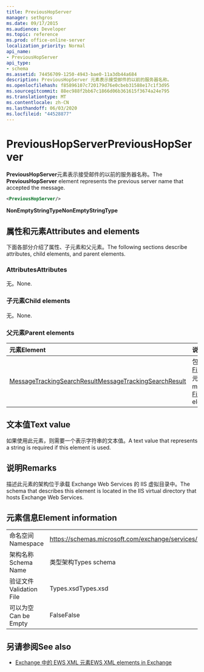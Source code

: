 ```yaml
---
title: PreviousHopServer
manager: sethgros
ms.date: 09/17/2015
ms.audience: Developer
ms.topic: reference
ms.prod: office-online-server
localization_priority: Normal
api_name:
- PreviousHopServer
api_type:
- schema
ms.assetid: 74456709-1250-4943-bae0-11a3db44a684
description: PreviousHopServer 元素表示接受邮件的以前的服务器名称。
ms.openlocfilehash: f85896107c720179d76e0cbeb31588e17c1f3d95
ms.sourcegitcommit: 88ec988f2bb67c1866d06b361615f3674a24e795
ms.translationtype: MT
ms.contentlocale: zh-CN
ms.lasthandoff: 06/03/2020
ms.locfileid: "44528877"
---
```

# <a name="previoushopserver"></a><span data-ttu-id="c6e66-103">PreviousHopServer</span><span class="sxs-lookup"><span data-stu-id="c6e66-103">PreviousHopServer</span></span>

<span data-ttu-id="c6e66-104">**PreviousHopServer**元素表示接受邮件的以前的服务器名称。</span><span class="sxs-lookup"><span data-stu-id="c6e66-104">The **PreviousHopServer** element represents the previous server name that accepted the message.</span></span> 
  
```XML
<PreviousHopServer/>
```

 <span data-ttu-id="c6e66-105">**NonEmptyStringType**</span><span class="sxs-lookup"><span data-stu-id="c6e66-105">**NonEmptyStringType**</span></span>
## <a name="attributes-and-elements"></a><span data-ttu-id="c6e66-106">属性和元素</span><span class="sxs-lookup"><span data-stu-id="c6e66-106">Attributes and elements</span></span>

<span data-ttu-id="c6e66-107">下面各部分介绍了属性、子元素和父元素。</span><span class="sxs-lookup"><span data-stu-id="c6e66-107">The following sections describe attributes, child elements, and parent elements.</span></span>
  
### <a name="attributes"></a><span data-ttu-id="c6e66-108">Attributes</span><span class="sxs-lookup"><span data-stu-id="c6e66-108">Attributes</span></span>

<span data-ttu-id="c6e66-109">无。</span><span class="sxs-lookup"><span data-stu-id="c6e66-109">None.</span></span>
  
### <a name="child-elements"></a><span data-ttu-id="c6e66-110">子元素</span><span class="sxs-lookup"><span data-stu-id="c6e66-110">Child elements</span></span>

<span data-ttu-id="c6e66-111">无。</span><span class="sxs-lookup"><span data-stu-id="c6e66-111">None.</span></span>
  
### <a name="parent-elements"></a><span data-ttu-id="c6e66-112">父元素</span><span class="sxs-lookup"><span data-stu-id="c6e66-112">Parent elements</span></span>

|<span data-ttu-id="c6e66-113">**元素**</span><span class="sxs-lookup"><span data-stu-id="c6e66-113">**Element**</span></span>|<span data-ttu-id="c6e66-114">**说明**</span><span class="sxs-lookup"><span data-stu-id="c6e66-114">**Description**</span></span>|
|:-----|:-----|
|[<span data-ttu-id="c6e66-115">MessageTrackingSearchResult</span><span class="sxs-lookup"><span data-stu-id="c6e66-115">MessageTrackingSearchResult</span></span>](messagetrackingsearchresult.md) <br/> |<span data-ttu-id="c6e66-116">包含[FindMessageTrackingReportResponse](findmessagetrackingreportresponse.md)元素的单个邮件结果。</span><span class="sxs-lookup"><span data-stu-id="c6e66-116">Contains a single message result for a [FindMessageTrackingReportResponse](findmessagetrackingreportresponse.md) element.</span></span>  <br/> |
   
## <a name="text-value"></a><span data-ttu-id="c6e66-117">文本值</span><span class="sxs-lookup"><span data-stu-id="c6e66-117">Text value</span></span>

<span data-ttu-id="c6e66-118">如果使用此元素，则需要一个表示字符串的文本值。</span><span class="sxs-lookup"><span data-stu-id="c6e66-118">A text value that represents a string is required if this element is used.</span></span>
  
## <a name="remarks"></a><span data-ttu-id="c6e66-119">说明</span><span class="sxs-lookup"><span data-stu-id="c6e66-119">Remarks</span></span>

<span data-ttu-id="c6e66-120">描述此元素的架构位于承载 Exchange Web Services 的 IIS 虚拟目录中。</span><span class="sxs-lookup"><span data-stu-id="c6e66-120">The schema that describes this element is located in the IIS virtual directory that hosts Exchange Web Services.</span></span>
  
## <a name="element-information"></a><span data-ttu-id="c6e66-121">元素信息</span><span class="sxs-lookup"><span data-stu-id="c6e66-121">Element information</span></span>

|||
|:-----|:-----|
|<span data-ttu-id="c6e66-122">命名空间</span><span class="sxs-lookup"><span data-stu-id="c6e66-122">Namespace</span></span>  <br/> |https://schemas.microsoft.com/exchange/services/2006/types  <br/> |
|<span data-ttu-id="c6e66-123">架构名称</span><span class="sxs-lookup"><span data-stu-id="c6e66-123">Schema Name</span></span>  <br/> |<span data-ttu-id="c6e66-124">类型架构</span><span class="sxs-lookup"><span data-stu-id="c6e66-124">Types schema</span></span>  <br/> |
|<span data-ttu-id="c6e66-125">验证文件</span><span class="sxs-lookup"><span data-stu-id="c6e66-125">Validation File</span></span>  <br/> |<span data-ttu-id="c6e66-126">Types.xsd</span><span class="sxs-lookup"><span data-stu-id="c6e66-126">Types.xsd</span></span>  <br/> |
|<span data-ttu-id="c6e66-127">可以为空</span><span class="sxs-lookup"><span data-stu-id="c6e66-127">Can be Empty</span></span>  <br/> |<span data-ttu-id="c6e66-128">False</span><span class="sxs-lookup"><span data-stu-id="c6e66-128">False</span></span>  <br/> |
   
## <a name="see-also"></a><span data-ttu-id="c6e66-129">另请参阅</span><span class="sxs-lookup"><span data-stu-id="c6e66-129">See also</span></span>



- [<span data-ttu-id="c6e66-130">Exchange 中的 EWS XML 元素</span><span class="sxs-lookup"><span data-stu-id="c6e66-130">EWS XML elements in Exchange</span></span>](ews-xml-elements-in-exchange.md)

